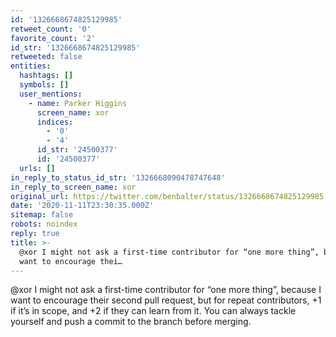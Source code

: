 ```yaml
---
id: '1326668674825129985'
retweet_count: '0'
favorite_count: '2'
id_str: '1326668674825129985'
retweeted: false
entities:
  hashtags: []
  symbols: []
  user_mentions:
    - name: Parker Higgins
      screen_name: xor
      indices:
        - '0'
        - '4'
      id_str: '24500377'
      id: '24500377'
  urls: []
in_reply_to_status_id_str: '1326668090478747648'
in_reply_to_screen_name: xor
original_url: https://twitter.com/benbalter/status/1326668674825129985
date: '2020-11-11T23:30:35.000Z'
sitemap: false
robots: noindex
reply: true
title: >-
  @xor I might not ask a first-time contributor for “one more thing”, because I
  want to encourage thei…
---
```


@xor I might not ask a first-time contributor for “one more thing”, because I want to encourage their second pull request, but for repeat contributors, +1 if it’s in scope, and +2 if they can learn from it. You can always tackle yourself and push a commit to the branch before merging.